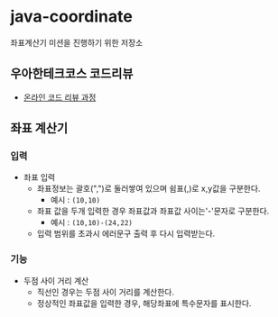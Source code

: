 # java-coordinate
좌표계산기 미션을 진행하기 위한 저장소

## 우아한테크코스 코드리뷰
* [온라인 코드 리뷰 과정](https://github.com/woowacourse/woowacourse-docs/blob/master/maincourse/README.md)

## 좌표 계산기

### 입력

- 좌표 입력
  - 좌표정보는 괄호(",")로 둘러쌓여 있으며 쉼표(,)로 x,y값을 구분한다.
    - 예시 : `(10,10)`
  - 좌표 값을 두개 입력한 경우 좌표값과 좌표값 사이는'-'문자로 구분한다.
    - 예시 : `(10,10)-(24,22)`
  - 입력 범위를 초과시 에러문구 출력 후 다시 입력받는다.

### 기능

- 두점 사이 거리 계산
  - 직선인 경우는 두점 사이 거리를 계산한다.
  - 정상적인 좌표값을 입력한 경우, 해당좌표에 특수문자를 표시한다.